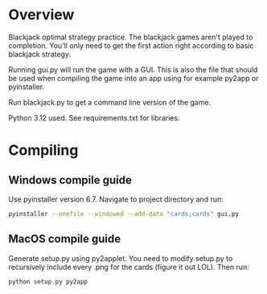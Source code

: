 # Overview

Blackjack optimal strategy practice. The blackjack games aren't played to completion. You'll only need to get the first action right according to basic blackjack strategy.

Running gui.py will run the game with a GUI. This is also the file that should be used when compiling the game into an app using for example py2app or pyinstaller.

Run blackjack.py to get a command line version of the game.

Python 3.12 used. See requirements.txt for libraries.

# Compiling

## Windows compile guide
Use pyinstaller version 6.7. Navigate to project directory and run:
```bash
pyinstaller --onefile --windowed --add-data "cards;cards" gui.py
```

## MacOS compile guide
Generate setup.py using py2applet. You need to modify setup.py to recursively include every .png for the cards (figure it out LOL). Then run:
```bash
python setup.py py2app
```

